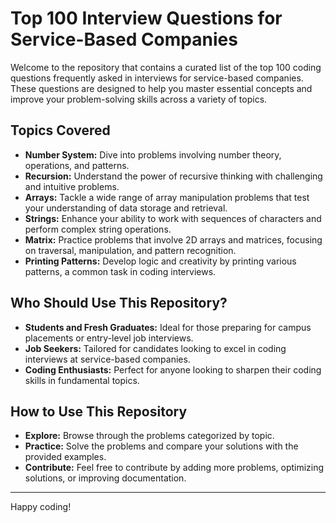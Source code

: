 # Top 100 Interview Questions for Service-Based Companies

Welcome to the repository that contains a curated list of the top 100 coding questions frequently asked in interviews for service-based companies. These questions are designed to help you master essential concepts and improve your problem-solving skills across a variety of topics.

## Topics Covered
- **Number System:** Dive into problems involving number theory, operations, and patterns.
- **Recursion:** Understand the power of recursive thinking with challenging and intuitive problems.
- **Arrays:** Tackle a wide range of array manipulation problems that test your understanding of data storage and retrieval.
- **Strings:** Enhance your ability to work with sequences of characters and perform complex string operations.
- **Matrix:** Practice problems that involve 2D arrays and matrices, focusing on traversal, manipulation, and pattern recognition.
- **Printing Patterns:** Develop logic and creativity by printing various patterns, a common task in coding interviews.

## Who Should Use This Repository?
- **Students and Fresh Graduates:** Ideal for those preparing for campus placements or entry-level job interviews.
- **Job Seekers:** Tailored for candidates looking to excel in coding interviews at service-based companies.
- **Coding Enthusiasts:** Perfect for anyone looking to sharpen their coding skills in fundamental topics.

## How to Use This Repository
- **Explore:** Browse through the problems categorized by topic.
- **Practice:** Solve the problems and compare your solutions with the provided examples.
- **Contribute:** Feel free to contribute by adding more problems, optimizing solutions, or improving documentation.

---

Happy coding!
